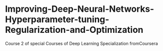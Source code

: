 # Improving-Deep-Neural-Networks-Hyperparameter-tuning-Regularization-and-Optimization
Course 2 of special Courses of Deep Learning Specialization fromCoursera
